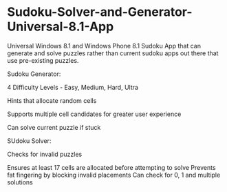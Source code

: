 Sudoku-Solver-and-Generator-Universal-8.1-App
=============================================

Universal Windows 8.1 and Windows Phone 8.1 Sudoku App that can generate and solve puzzles rather than current sudoku apps out there that use pre-existing puzzles.

Sudoku Generator:

4 Difficulty Levels - Easy, Medium, Hard, Ultra

Hints that allocate random cells 

Supports multiple cell candidates for greater user experience

Can solve current puzzle if stuck

SUdoku Solver:

Checks for invalid puzzles

Ensures at least 17 cells are allocated before attempting to solve
Prevents fat fingering by blocking invalid placements
Can check for 0, 1 and multiple solutions



